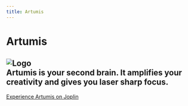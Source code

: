 ```yaml
---
title: Artumis
---
```


# Artumis
![Logo](../_resources/elegant_owl_side_light_transparent_logo_only.png)  
Artumis is your second brain. It amplifies your creativity and gives you laser sharp focus.  
---
  
  
[Experience Artumis on Joplin](./artumis_on_joplin/home.md)
